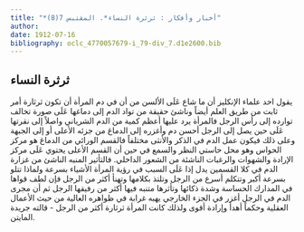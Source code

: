 ```yaml
---
title: "*أخبار وأفكار : ثرثرة النساء*. المقتبس 7(8)"
author: 
date: 1912-07-16
bibliography: oclc_4770057679-i_79-div_7.d1e2600.bib
---
```




##  ثرثرة النساء 


 يقول  احد  علماء الإنكليز أن ما شاع عَلَى الألسن من أن في دم المرأة أن تكون ثرثارة أمر ثابت من طريق العلم أيضاً وناشئ حقيقة من تواد الدم إلى دماغها عَلَى صورة تخالف توارده إلى رأس الرجل فالمرأة يرد عليها أعظم كمية من الدم الشرياني واصلاً إلى نقرتها عَلَى حين يصل إلى الرجل أحسن دم وأغزره إلى الدماغ من جزئه الأعلى أو إلى الجبهة وعلى ذلك فيكون عمل الدم في الذكر والأنثى مختلفاً فالقسم الورائي من الدماغ هو مركز الحواس وهو محل حاستي النظر والسمع في حين أن القسم الأعلى يحتوي عَلَى مركز الإرادة والشهوات والرغبات الناشئة من الشعور الداخلي. فالتأثير المنبه الناشئ من غزارة الدم في كلا القسمين يدل إذا عَلَى السبب في رؤية المرأة الأشياء بسرعة ولماذا تتلو بسرعة أكبر وتتكلم أسرع من الرجل وتلتذ بكلامها وتهنأ أكثر من الرجل فإن لطف قواها في المدارك الحساسة وشدة ذكائها وتأثرها متنبه فيها أكثر من رفيقها الرجل ثم أن مجرى الدم في الرجل أغزر في الجزء الخارجي يهبه غرابة في ظواهره العالية من حيث الأعمال العقلية وحكماً أهدأ وإرادة أقوى ولذلك كانت المرأة ثرثارة أكثر من الرجل - قالته جريدة المايتن. 
